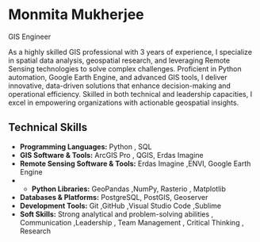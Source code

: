 # Monmita Mukherjee
GIS Engineer

As a highly skilled GIS professional with 3 years of experience, I specialize in spatial data analysis, geospatial research, and leveraging Remote Sensing technologies to solve complex challenges. Proficient in Python automation, Google Earth Engine, and advanced GIS tools, I deliver innovative, data-driven solutions that enhance decision-making and operational efficiency. Skilled in both technical and leadership capacities, I excel in empowering organizations with actionable geospatial insights.
## Technical Skills

- **Programming Languages:**  Python , SQL 
- **GIS Software & Tools:** ArcGIS Pro , QGIS, Erdas Imagine  
- **Remote Sensing Software & Tools:** Erdas Imagine ,ENVI, Google Earth Engine
- - **Python Libraries:**  GeoPandas ,NumPy, Rasterio , Matplotlib  
- **Databases & Platforms:** PostgreSQL, PostGIS, Geoserver  
- **Development Tools:** Git ,GitHub ,Visual Studio Code ,Sublime  
- **Soft Skills:**  Strong analytical and problem-solving abilities , Communication ,Leadership , Team Management , Critical Thinking , Research  
